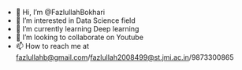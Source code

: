 - 👋 Hi, I’m @FazlullahBokhari
- 👀 I’m interested in Data Science field
- 🌱 I’m currently learning Deep learning
- 💞️ I’m looking to collaborate on Youtube
- 📫 How to reach me at fazlullahb@gmail.com/fazlullah2008499@st.jmi.ac.in/9873300865 



<!---
FazlullahBokhari/FazlullahBokhari is a ✨ special ✨ repository because its `README.md` (this file) appears on your GitHub profile.
You can click the Preview link to take a look at your changes.
--->
